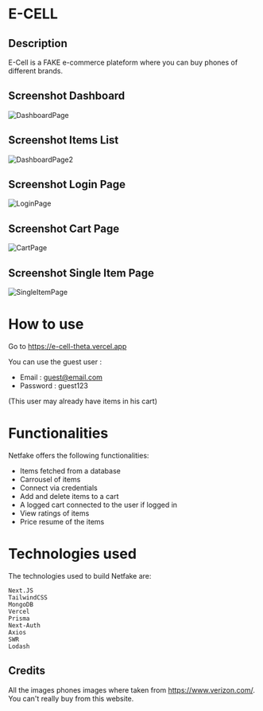 # E-CELL


## Description
E-Cell is a FAKE e-commerce plateform where you can buy phones of different brands. 

## Screenshot Dashboard

![DashboardPage](https://user-images.githubusercontent.com/62303354/234433818-37b36c27-16f7-4a91-ac7a-da038ecb1227.png)

## Screenshot Items List

![DashboardPage2](https://user-images.githubusercontent.com/62303354/234433941-adb718e5-a7d1-4ecb-8ded-9e0c6485a73d.png)


## Screenshot Login Page

![LoginPage](https://user-images.githubusercontent.com/62303354/234433956-3664e11f-fe72-48e9-8325-666955d8befb.png)

## Screenshot Cart Page

![CartPage](https://user-images.githubusercontent.com/62303354/234433987-25c0ecbe-1a1d-440a-97ef-a1dbcb249682.png)

## Screenshot Single Item Page

![SingleItemPage](https://user-images.githubusercontent.com/62303354/234434013-0db7a80c-90fd-46ab-bb01-e4f6bce54f93.png)

# How to use

Go to https://e-cell-theta.vercel.app

You can use the guest user :

* Email : guest@email.com
* Password : guest123
 
(This user may already have items in his cart)

# Functionalities

Netfake offers the following functionalities:

 * Items fetched from a database
 * Carrousel of items
 * Connect via credentials
 * Add and delete items to a cart
 * A logged cart connected to the user if logged in
 * View ratings of items
 * Price resume of the items

# Technologies used

The technologies used to build Netfake are:

    Next.JS
    TailwindCSS
    MongoDB
    Vercel
    Prisma
    Next-Auth
    Axios
    SWR
    Lodash



## Credits

All the images phones images where taken from https://www.verizon.com/.
You can't really buy from this website.
